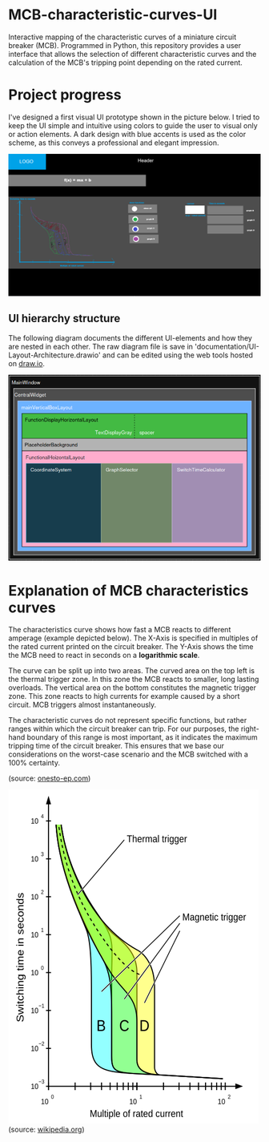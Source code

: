 # MCB-characteristic-curves-UI
Interactive mapping of the characteristic curves of a miniature circuit breaker (MCB). Programmed in Python, this repository provides a user interface that allows the selection of different characteristic curves and the calculation of the MCB's tripping point depending on the rated current.


# Project progress
I've designed a first visual UI prototype shown in the picture below. I tried to keep the UI simple and intuitive using colors to guide the user to visual only or action elements. A dark design with blue accents is used as the color scheme, as this conveys a professional and elegant impression.

![first-visual-ui-prototype](documentation/first-layout-prototype.png)


## UI hierarchy structure
The following diagram documents the different UI-elements and how they are nested in each other. The raw diagram file is save in 'documentation/UI-Layout-Architecture.drawio' and can be edited using the web tools hosted on [draw.io](https://draw.io).

![UI-hierarchy-diagram](documentation/UI-Layout-Architecture.png)

# Explanation of MCB characteristics curves
The characteristics curve shows how fast a MCB reacts to different amperage (example depicted below). The X-Axis is specified in multiples of the rated current printed on the circuit breaker. The Y-Axis shows the time the MCB need to react in seconds on a **logarithmic scale**. 

The curve can be split up into two areas. The curved area on the top left is the thermal trigger zone. In this zone the MCB reacts to smaller, long lasting overloads. The vertical area on the bottom constitutes the magnetic trigger zone. This zone reacts to high currents for example caused by a short circuit. MCB triggers almost instantaneously.

The characteristic curves do not represent specific functions, but rather ranges within which the circuit breaker can trip. For our purposes, the right-hand boundary of this range is most important, as it indicates the maximum tripping time of the circuit breaker. This ensures that we base our considerations on the worst-case scenario and the MCB switched with a 100% certainty.

(source: [onesto-ep.com](https://www.onesto-ep.com/de/blog/explaining-the-tripping-curves-of-type-a-b-c-and-d-mcb/))

![MCB-characteristics-curves](documentation/MCB-characteristics-curves.png)
(source: [wikipedia.org](https://en.wikipedia.org/wiki/File:Standard_Trip_Characteristic_of_a_Thermomagnetic_Circuit_Breaker.svg))